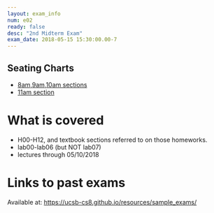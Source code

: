 ```yaml
---
layout: exam_info
num: e02
ready: false
desc: "2nd Midterm Exam"
exam_date: 2018-05-15 15:30:00.00-7
---
```


## Seating Charts

* [8am,9am,10am sections](https://ucsb-cs8-s18.github.io/exam/e02/seating/8_9_10am.pdf)
* [11am section](https://ucsb-cs8-s18.github.io/exam/e02/seating/11am.pdf)

# What is covered

* H00-H12, and textbook sections referred to on those homeworks.
* lab00-lab06 (but NOT lab07)
* lectures through 05/10/2018

# Links to past exams

Available at: <https://ucsb-cs8.github.io/resources/sample_exams/>
